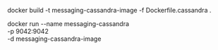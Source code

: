 docker build -t messaging-cassandra-image -f Dockerfile.cassandra .

docker run --name messaging-cassandra \
    -p 9042:9042 \
    -d messaging-cassandra-image